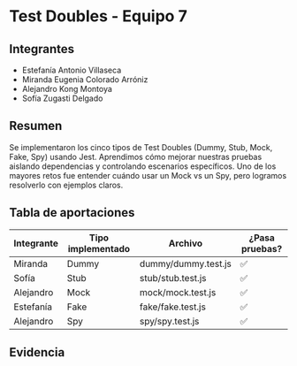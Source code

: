# Test Doubles - Equipo 7

## Integrantes
- Estefanía Antonio Villaseca
- Miranda Eugenia Colorado Arróniz
- Alejandro Kong Montoya
- Sofía Zugasti Delgado

## Resumen
Se implementaron los cinco tipos de Test Doubles (Dummy, Stub, Mock, Fake, Spy) usando Jest. 
Aprendimos cómo mejorar nuestras pruebas aislando dependencias y controlando escenarios específicos. 
Uno de los mayores retos fue entender cuándo usar un Mock vs un Spy, pero logramos resolverlo con ejemplos claros.

## Tabla de aportaciones

| Integrante | Tipo implementado | Archivo                | ¿Pasa pruebas? |
|------------|-------------------|------------------------|----------------|
| Miranda    | Dummy             | dummy/dummy.test.js    | ✅             |
| Sofía      | Stub              | stub/stub.test.js      | ✅             |
| Alejandro  | Mock              | mock/mock.test.js      | ✅             |
| Estefanía  | Fake              | fake/fake.test.js      | ✅             |
| Alejandro  | Spy               | spy/spy.test.js        | ✅             |

## Evidencia
